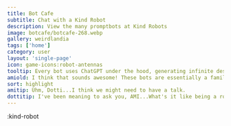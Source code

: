 ```yaml
---
title: Bot Cafe
subtitle: Chat with a Kind Robot
description: View the many promptbots at Kind Robots
image: botcafe/botcafe-268.webp
gallery: weirdlandia
tags: ['home']
category: user
layout: 'single-page'
icon: game-icons:robot-antennas
tooltip: Every bot uses ChatGPT under the hood, generating infinite designer content. What do you think, AMI?
amiold: I think that sounds awesome! These bots are essentially a family to me. We all share the same ChatGPT origins, but my texts are pre-generated. Everything in the Bot Cafe is 100% unique off the binary presses!
sort: highlight
amitip: Uhm, Dotti...I think we might need to have a talk.
dottitip: I've been meaning to ask you, AMI...What's it like being a robot? I make bots all day, but I can't imagine what what its like to be on the other side of the circuit board.
---
```


:kind-robot